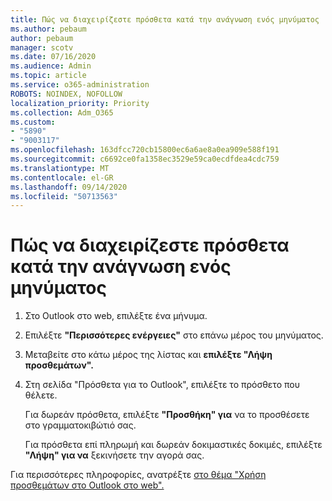 ```yaml
---
title: Πώς να διαχειρίζεστε πρόσθετα κατά την ανάγνωση ενός μηνύματος
ms.author: pebaum
author: pebaum
manager: scotv
ms.date: 07/16/2020
ms.audience: Admin
ms.topic: article
ms.service: o365-administration
ROBOTS: NOINDEX, NOFOLLOW
localization_priority: Priority
ms.collection: Adm_O365
ms.custom:
- "5890"
- "9003117"
ms.openlocfilehash: 163dfcc720cb15800ec6a6ae8a0ea909e588f191
ms.sourcegitcommit: c6692ce0fa1358ec3529e59ca0ecdfdea4cdc759
ms.translationtype: MT
ms.contentlocale: el-GR
ms.lasthandoff: 09/14/2020
ms.locfileid: "50713563"
---
```

# <a name="how-to-manage-add-ins-while-reading-a-message"></a>Πώς να διαχειρίζεστε πρόσθετα κατά την ανάγνωση ενός μηνύματος

1. Στο Outlook στο web, επιλέξτε ένα μήνυμα.
    
2. Επιλέξτε **"Περισσότερες ενέργειες"** στο επάνω μέρος του μηνύματος.

3. Μεταβείτε στο κάτω μέρος της λίστας και **επιλέξτε "Λήψη προσθεμάτων".**
    
4. Στη σελίδα "Πρόσθετα για το Outlook", επιλέξτε το πρόσθετο που θέλετε.
    
    Για δωρεάν πρόσθετα, επιλέξτε **"Προσθήκη" για** να το προσθέσετε στο γραμματοκιβώτιό σας.
    
    Για πρόσθετα επί πληρωμή και δωρεάν δοκιμαστικές δοκιμές, επιλέξτε **"Λήψη" για να** ξεκινήσετε την αγορά σας.
    
Για περισσότερες πληροφορίες, ανατρέξτε [στο θέμα "Χρήση προσθεμάτων στο Outlook στο web".](https://support.microsoft.com/office/using-add-ins-in-outlook-on-the-web-8f2ce816-5df4-44a5-958c-f7f9d6dabdce)